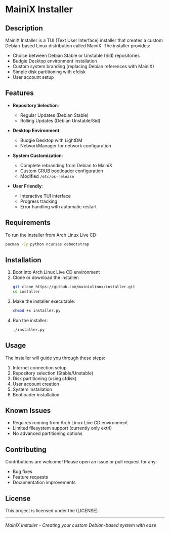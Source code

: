 # MainiX Installer

## Description

MainiX Installer is a TUI (Text User Interface) installer that creates a custom Debian-based Linux distribution called MainiX. The installer provides:

- Choice between Debian Stable or Unstable (Sid) repositories
- Budgie Desktop environment installation
- Custom system branding (replacing Debian references with MainiX)
- Simple disk partitioning with cfdisk
- User account setup

## Features

- **Repository Selection**:
  - Regular Updates (Debian Stable)
  - Rolling Updates (Debian Unstable/Sid)

- **Desktop Environment**:
  - Budgie Desktop with LightDM
  - NetworkManager for network configuration

- **System Customization**:
  - Complete rebranding from Debian to MainiX
  - Custom GRUB bootloader configuration
  - Modified `/etc/os-release`

- **User Friendly**:
  - Interactive TUI interface
  - Progress tracking
  - Error handling with automatic restart

## Requirements

To run the installer from Arch Linux Live CD:

```bash
pacman -Sy python ncurses debootstrap
```

## Installation

1. Boot into Arch Linux Live CD environment
2. Clone or download the installer:
   ```bash
   git clone https://github.com/mainixlinux/installer.git
   cd installer
   ```
3. Make the installer executable:
   ```bash
   chmod +x installer.py
   ```
4. Run the installer:
   ```bash
   ./installer.py
   ```

## Usage

The installer will guide you through these steps:

1. Internet connection setup
2. Repository selection (Stable/Unstable)
3. Disk partitioning (using cfdisk)
4. User account creation
5. System installation
6. Bootloader installation


## Known Issues

- Requires running from Arch Linux Live CD environment
- Limited filesystem support (currently only ext4)
- No advanced partitioning options

## Contributing

Contributions are welcome! Please open an issue or pull request for any:
- Bug fixes
- Feature requests
- Documentation improvements

## License

This project is licensed under the (LICENSE).

---

*MainiX Installer - Creating your custom Debian-based system with ease*
